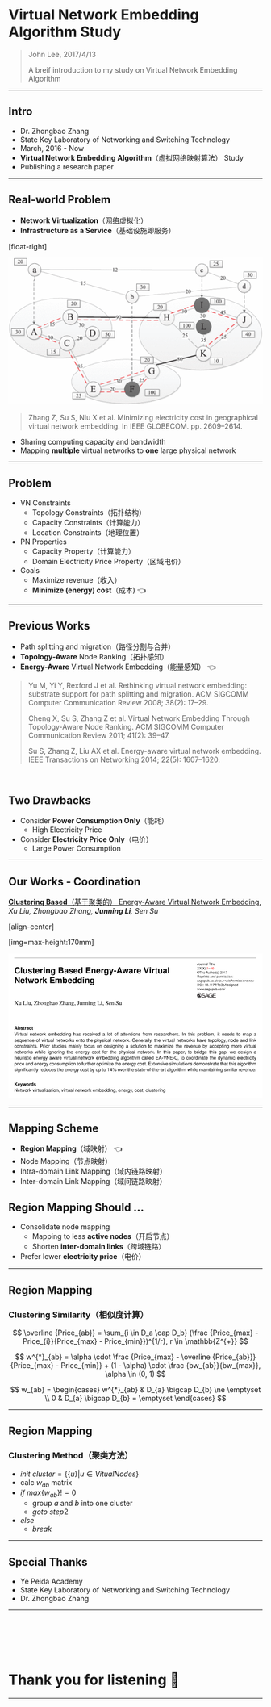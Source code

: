 ﻿# Virtual Network Embedding Algorithm Study

> John Lee, 2017/4/13
>
> A breif introduction to my study on Virtual Network Embedding Algorithm

---

## Intro

- Dr. Zhongbao Zhang
- State Key Laboratory of Networking and Switching Technology
- March, 2016 - Now
- **Virtual Network Embedding Algorithm**（虚拟网络映射算法） Study
- Publishing a research paper

---

## Real-world Problem

- **Network Virtualization**（网络虚拟化）
- **Infrastructure as a Service**（基础设施即服务）

[float-right]

![VNE-Illustration](Virtual-Network-Embedding-Study/vne-illustration.gif)

> Zhang Z, Su S, Niu X et al. Minimizing electricity cost in geographical virtual network embedding. In IEEE GLOBECOM. pp. 2609–2614.

- Sharing computing capacity and bandwidth
- Mapping **multiple** virtual networks to **one** large physical network

---

## Problem

- VN Constraints
  - Topology Constraints（拓扑结构）
  - Capacity Constraints（计算能力）
  - Location Constraints（地理位置）
- PN Properties
  - Capacity Property（计算能力）
  - Domain Electricity Price Property（区域电价）
- Goals
  - Maximize revenue（收入）
  - **Minimize (energy) cost**（成本) 👈

---

## Previous Works

- Path splitting and migration（路径分割与合并）
- **Topology-Aware** Node Ranking（拓扑感知）
- **Energy-Aware** Virtual Network Embedding（能量感知） 👈

>  Yu M, Yi Y, Rexford J et al. Rethinking virtual network embedding: substrate support for path splitting and migration. ACM SIGCOMM Computer Communication Review 2008; 38(2): 17–29.
>
> Cheng X, Su S, Zhang Z et al. Virtual Network Embedding Through Topology-Aware Node Ranking. ACM SIGCOMM Computer Communication Review 2011; 41(2): 39–47.
>
>  Su S, Zhang Z, Liu AX et al. Energy-aware virtual network embedding. IEEE Transactions on Networking 2014; 22(5): 1607–1620.

<br>

## Two Drawbacks

- Consider **Power Consumption Only**（能耗）
  - High Electricity Price
- Consider **Electricity Price Only**（电价）
  - Large Power Consumption

---

## Our Works - Coordination

[**Clustering Based**（基于聚类的） Energy-Aware Virtual Network Embedding](http://journals.sagepub.com/doi/full/10.1177/1550147717726714), _Xu Liu, Zhongbao Zhang, **Junning Li**, Sen Su_

[align-center]

[img=max-height:170mm]

![Paper](Virtual-Network-Embedding-Study/paper.png)

---

## Mapping Scheme

- **Region Mapping**（域映射） 👈
- Node Mapping（节点映射）
- Intra-domain Link Mapping（域内链路映射）
- Inter-domain Link Mapping（域间链路映射）

## Region Mapping Should ...

- Consolidate node mapping
  - Mapping to less **active nodes**（开启节点）
  - Shorten **inter-domain links**（跨域链路）
- Prefer lower **electricity price**（电价）

---

## Region Mapping

### Clustering Similarity（相似度计算）

$$
\overline {Price_{ab}} = \sum_{i \in D_a \cap D_b} (\frac {Price_{max} - Price_{i}}{Price_{max} - Price_{min}})^{1/r}, r \in \mathbb{Z^{+}}
$$

$$
w^{*}_{ab} = \alpha \cdot \frac {Price_{max} - \overline {Price_{ab}}}{Price_{max} - Price_{min}} + (1 - \alpha) \cdot \frac {bw_{ab}}{bw_{max}}, \alpha \in (0, 1)
$$

$$
w_{ab} =
\begin{cases} 
w^{*}_{ab} & D_{a} \bigcap D_{b} \ne \emptyset \\ 
0 & D_{a} \bigcap D_{b} = \emptyset
\end{cases}
$$

---

## Region Mapping

### Clustering Method（聚类方法）

- *init* $cluster = \{ \{ u \} | u \in VitualNodes \}$
- calc $w_{ab}$ matrix
- $if$ $max \{ w_{ab} \} != 0$
  - group $a$ and $b$ into one cluster
  - $goto$ $step 2$
- $else$
  - $break$

---

## Special Thanks

- Ye Peida Academy
- State Key Laboratory of Networking and Switching Technology
- Dr. Zhongbao Zhang

---

<br><br><br><br>

# Thank you for listening 🙂

---